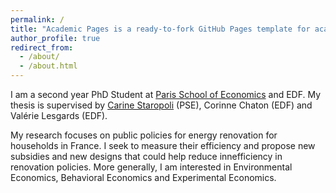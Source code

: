 ```yaml
---
permalink: /
title: "Academic Pages is a ready-to-fork GitHub Pages template for academic personal websites"
author_profile: true
redirect_from: 
  - /about/
  - /about.html
---
```


I am a second year PhD Student at [Paris School of Economics](https://www.parisschoolofeconomics.eu/en/) and EDF. My thesis is supervised by [Carine Staropoli](https://www.parisschoolofeconomics.eu/equipes/carine-staropoli/) (PSE), Corinne Chaton (EDF) and Valérie Lesgards (EDF). 

My research focuses on public policies for energy renovation for households in France. I seek to measure their efficiency and propose new subsidies and new designs that could help reduce innefficiency in renovation policies. More generally, I am interested in Environmental Economics, Behavioral Economics and Experimental Economics.
